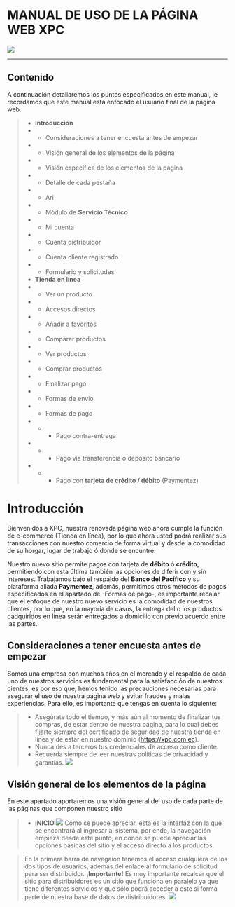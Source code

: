 # MANUAL DE USO DE LA PÁGINA WEB XPC

![](https://xpc.com.ec/guides-images/2.png)

------
## Contenido
A continuación detallaremos los puntos especificados en este manual, le recordamos que este manual está enfocado el usuario final de la página web.
> - **Introducción**
> - - Consideraciones a tener encuesta antes de empezar
> - - Visión general de los elementos de la página
> - - Visión específica de los elementos de la página
> - - Detalle de cada pestaña
> - - Ari
> - - Módulo de **Servicio Técnico**
> - - Mi cuenta
> - - Cuenta distribuidor
> - - Cuenta cliente registrado
> - - Formulario y solicitudes
> - **Tienda en línea**
> - - Ver un producto
> - - Accesos directos
> - - Añadir a favoritos
> - - Comparar productos
> - - Ver productos
> - - Comprar productos
> - - Finalizar pago
> - - Formas de envío
> - - Formas de pago
> - - - Pago contra-entrega
> - - - Pago vía transferencia o depósito bancario
> - - - Pago con **tarjeta de crédito / débito** (Paymentez)


# Introducción
Bienvenidos a XPC, nuestra renovada página web ahora cumple la función de e-commerce (Tienda en línea), por lo que ahora usted podrá realizar sus transacciones con nuestro comercio de forma virtual y desde la comodidad de su horgar, lugar de trabajo ó donde se encuntre.

Nuestro nuevo sitio permite pagos con tarjeta de **débito** ó **crédito**, permitiendo con esta última también las opciones de diferir con y sin intereses. Trabajamos bajo el respaldo del **Banco del Pacífico** y su plataforma aliada **Paymentez**, además, permitimos otros métodos de pagos especificados en el apartado de -Formas de pago-, es importante recalar que el enfoque de nuestro nuevo servicio es la comodidad de nuestros clientes, por lo que, en la mayoría de casos, la entrega del o los productos cadquiridos en línea serán entregados a domicilio con previo acuerdo entre las partes.

## Consideraciones a tener encuesta antes de empezar
Somos una empresa con muchos años en el mercado y el respaldo de cada uno de nuestros servicios es fundamental para la satisfacción de nuestros cientes, es por eso que, hemos tenido las precauciones necesarias para asegurar el uso de nuestra página web y evitar fraudes y malas experiencias. Para ello, es importante que tengas en cuenta lo siguiente:

> - Asegúrate todo el tiempo, y más aún al momento de finalizar tus compras, de estar dentro de nuestra página, para lo cual debes fijarte siempre del certificado de seguridad de nuestra tienda en línea y de estar en nuestro dominio (https://xpc.com.ec).
> - Nunca des a terceros tus credenciales de acceso como cliente.
> - Recuerda siempre de leer nuestras políticas de privacidad y garantías.
> ![](https://xpc.com.ec/guides-images/1.png)

## Visión general de los elementos de la página
En este apartado aportaremos una visión general del uso de cada parte de las páginas que componen nuestro sitio

> - **INICIO**
> ![](https://xpc.com.ec/guides-images/3.png)
> Cómo se puede apreciar, esta es la interfaz con la que se encontrará al ingresar al sistema, por ende, la navegación empieza desde este punto, en donde se puede apreciar las opciones básicas del sitio y el acceso directo a los productos.

> En la primera barra de navegaión tenemos el acceso cualquiera de los dos tipos de usuarios, además del enlace al formulario de solicitud para ser distribuidor. **¡Importante!** Es muy importante recalcar que el sitio para distribuidores es un sitio que funciona en paralelo ya que tiene diferentes servicios y que sólo podrá acceder a este si forma parte de nuestra base de datos de distribuidores.
> ![](https://xpc.com.ec/guides-images/4.png)
